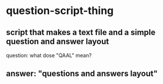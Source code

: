 # question-script-thing
script that makes a text file and a simple question and answer layout 
-
question: what dose "QAAL" mean?

answer: "questions and answers layout"
-
